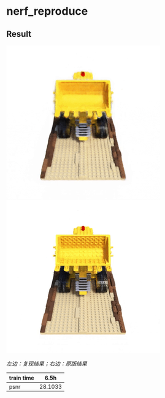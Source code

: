 # nerf_reproduce

## Result

![1](./RES/res.gif)
![2](./RES/nw8d8-f7gok.gif)

*左边：复现结果；右边：原版结果*

| train time      | 6.5h |
| ----------- | ----------- |
|  psnr    | 28.1033       |